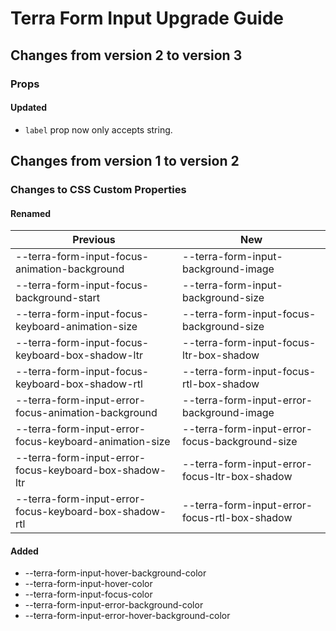 # Terra Form Input Upgrade Guide

## Changes from version 2 to version 3

### Props

#### Updated
* `label` prop now only accepts string.

## Changes from version 1 to version 2

### Changes to CSS Custom Properties

#### Renamed
| Previous | New |
|-|-|
| --terra-form-input-focus-animation-background | --terra-form-input-background-image |
| --terra-form-input-focus-background-start | --terra-form-input-background-size |
| --terra-form-input-focus-keyboard-animation-size | --terra-form-input-focus-background-size |
| --terra-form-input-focus-keyboard-box-shadow-ltr | --terra-form-input-focus-ltr-box-shadow |
| --terra-form-input-focus-keyboard-box-shadow-rtl | --terra-form-input-focus-rtl-box-shadow |
| --terra-form-input-error-focus-animation-background | --terra-form-input-error-background-image |
| --terra-form-input-error-focus-keyboard-animation-size | --terra-form-input-error-focus-background-size |
| --terra-form-input-error-focus-keyboard-box-shadow-ltr | --terra-form-input-error-focus-ltr-box-shadow |
| --terra-form-input-error-focus-keyboard-box-shadow-rtl | --terra-form-input-error-focus-rtl-box-shadow |

#### Added
* --terra-form-input-hover-background-color
* --terra-form-input-hover-color
* --terra-form-input-focus-color
* --terra-form-input-error-background-color
* --terra-form-input-error-hover-background-color
